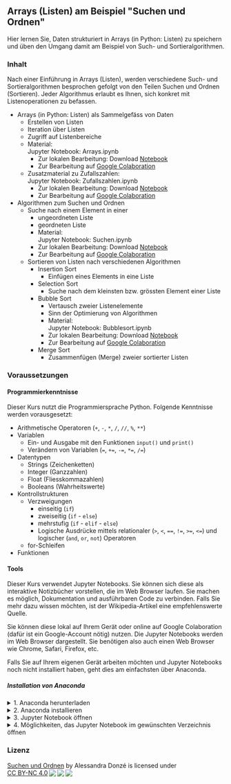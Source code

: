 ## Arrays (Listen) am Beispiel "Suchen und Ordnen"

Hier lernen Sie, Daten strukturiert in Arrays (in Python: Listen) zu speichern und üben den Umgang damit am Beispiel von Such- und Sortieralgorithmen.

### Inhalt

Nach einer Einführung in Arrays (Listen), werden verschiedene Such- und Sortieralgorithmen besprochen gefolgt von den Teilen Suchen und Ordnen (Sortieren). Jeder Algorithmus erlaubt es Ihnen, sich konkret mit Listenoperationen zu befassen.

* Arrays (in Python: Listen) als Sammelgefäss von Daten
    * Erstellen von Listen
    * Iteration über Listen
    * Zugriff auf Listenbereiche
    * Material:  
      Jupyter Notebook: Arrays.ipynb  
      * Zur lokalen Bearbeitung: Download [Notebook](assets/notebooks/solutions/Arrays.ipynb)
      * Zur Bearbeitung auf [Google Colaboration](https://colab.research.google.com/github/donze-informatikunterricht/suchen-und-ordnen/blob/gh-pages/assets/notebooks/solutions/Arrays.ipynb)
    * Zusatzmaterial zu Zufallszahlen:  
      Jupyter Notebook: Zufallszahlen.ipynb  
      * Zur lokalen Bearbeitung: Download [Notebook](assets/notebooks/solutions/Zufallszahlen.ipynb)
      * Zur Bearbeitung auf [Google Colaboration](https://colab.research.google.com/github/donze-informatikunterricht/suchen-und-ordnen/blob/gh-pages/assets/notebooks/solutions/Zufallszahlen.ipynb)
* Algorithmen zum Suchen und Ordnen
   * Suche nach einem Element in einer
      * ungeordneten Liste
      * geordneten Liste
      * Material:  
      Jupyter Notebook: Suchen.ipynb  
      * Zur lokalen Bearbeitung: Download [Notebook](assets/notebooks/solutions/Suchen.ipynb)
      * Zur Bearbeitung auf [Google Colaboration](https://colab.research.google.com/github/donze-informatikunterricht/suchen-und-ordnen/blob/gh-pages/assets/notebooks/solutions/Suchen.ipynb)
   * Sortieren von Listen nach verschiedenen Algorithmen
      * Insertion Sort
         * Einfügen eines Elements in eine Liste
      * Selection Sort
         * Suche nach dem kleinsten bzw. grössten Element einer Liste
      * Bubble Sort
         * Vertausch zweier Listenelemente
         * Sinn der Optimierung von Algorithmen
         * Material:  
         Jupyter Notebook: Bubblesort.ipynb  
         * Zur lokalen Bearbeitung: Download [Notebook](assets/notebooks/solutions/Bubblesort.ipynb)
         * Zur Bearbeitung auf [Google Colaboration](https://colab.research.google.com/github/donze-informatikunterricht/suchen-und-ordnen/blob/gh-pages/assets/notebooks/solutions/Bubblesort.ipynb)
      * Merge Sort
         * Zusammenfügen (Merge) zweier sortierter Listen 

### Voraussetzungen

#### Programmierkenntnisse
Dieser Kurs nutzt die Programmiersprache Python. Folgende Kenntnisse werden vorausgesetzt:
* Arithmetische Operatoren (`+`, `-`, `*`, `/`, `//`, `%`, `**`)
* Variablen
  *  Ein- und Ausgabe mit den Funktionen `input()` und `print()`
  *  Verändern von Variablen (`=`, `+=`, `-=`, `*=`, `/=`)
* Datentypen
  *  Strings (Zeichenketten)
  *  Integer (Ganzzahlen)
  *  Float (Fliesskommazahlen)
  *  Booleans (Wahrheitswerte)
* Kontrollstrukturen
  * Verzweigungen 
    * einseitig (`if`)
    * zweiseitig (`if` - `else`)
    * mehrstufig (`if` - `elif` - `else`)
    * Logische Ausdrücke mittels relationaler (`>`, `<`, `==`, `!=`, `>=`, `<=`) und logischer (`and`, `or`, `not`) Operatoren
  * for-Schleifen
* Funktionen

#### Tools

Dieser Kurs verwendet Jupyter Notebooks. Sie können sich diese als interaktive Notizbücher vorstellen, die im Web Browser laufen. Sie machen es möglich, Dokumentation und ausführbaren Code zu verbinden. Falls Sie mehr dazu wissen möchten, ist der Wikipedia-Artikel eine empfehlenswerte Quelle.


Sie können diese lokal auf Ihrem Gerät oder online auf Google Colaboration (dafür ist ein Google-Account nötig) nutzen. Die Jupyter Notebooks werden im Web Browser dargestellt. Sie benötigen also auch einen Web Browser wie Chrome, Safari, Firefox, etc.

Falls Sie auf Ihrem eigenen Gerät arbeiten möchten und Jupyter Notebooks noch nicht installiert haben, geht dies am einfachsten über Anaconda.

##### Installation von Anaconda

<details>
<summary>1. Anaconda herunterladen</summary>
   Sie können Anaconda <a href="https://www.anaconda.com/products/individual" target="_blank">hier herunterladen</a>.  
   <ul>
      <li>Die Individual-Lizenz ist für den Privat- und Ausbildungsbereich kostenlos.</li>
      <li>Ein Klick auf den Button "Download" unter dem obersten Abschnitt scrollt die Seite an den richtigen Ort.</li>
      <li>Wählen Sie das Download-File, das zu Ihrer Umgebung passt.
         <ul>
            <li>Für den <strong>Mac</strong> empfiehlt sich der graphische Installer.</li>
            <li><strong>Windows</strong>: Wenn Sie nicht sicher sind, ob Sie einen 32-bit- oder 64-bit-Prozessor haben:<br/>
                öffnen Sie ein Explorerfenster, Recktsklich auf "Die §ser PC" > Eigenschaften > Systemtyp.
               <img src="assets/images/contextmenue.png" alt="pfad" width="20%"/>
            <img src="assets/images/systeminfo.png" alt="pfad" width="60%"/>
            </li>
         </ul>
      </li>
   </ul>
</details>

<details>
   <summary>2. Anaconda installieren</summary>
   Folgen Sie den Instruktionen des Installers.  
   <ul>
      <li>Die entsprechenden Konfigurationen sollten bereits vorangewählt sein:
         <ul>
            <li>Install for: `Just me / Nur für mich installieren`</li>
            <li>Destination Folder (Pfad):<br/>
               <strong>Windows</strong>: `C:\users\IhrBenutzername\anaconda3`</li>
         </ul>
      </li>
      <li>Add Anaconda3 to my PATH environment variable</li>
      <li>Register Anaconda3 as my default Python 3.8: <it>Kein Haken</it> ist empfehlenswert, falls Sie noch andere Pythonprojekte mit anderen Tools verwenden.</li>
   </ul>
</details>


<details>
   <summary>3. Jupyter Notebook öffnen</summary>
   Es gibt verschiedene Möglichkeiten, wie Sie Jupyter Notebook starten können.
   <ul>
      <li>Am einfachsten starten Sie Jupyter über das Programm <it>Anaconda Navigator</it>.<br/>
         Öffnen Sie das Programm <it>Anaconda Navigator</it>.
         <ul>
            <li><strong>Mac</strong>:<br/>
               Sie finden es am einfachsten über die Spotlight-Suche mit [⌘ + Leertaste].</li>
            <li><strong>Windows</strong>:<br/>
               Sie finden es über den Startknopf bei den Programmen unter A: Anaconda.<br/>
               <img src="assets/images/launch-navigator.png" alt="launch-navigator" width="30%"/>
            </li>
         </ul>
      </li>
      <li>Im <strong>Anaconda Navigator</strong> finden Sie Jupyter und andere Tools.<br/>
         <img src="assets/images/anaconda-navigator.png" alt="anaconda-navigator"/>
         <ul>   
            <li>Starten Sie Jupyter über den Button "Launch".</li>
            <li>In Ihrem Standard-Web-Browser sollte sich nun Jupyter öffnen.</li>
         </ul>
      </li>
      <li><strong>Windows</strong>: Jupyter Notebook direkt aus dem Start-Menü starten<br/>
         Der Webbrowser wird sich selbst öffnen.<br/>
      <img src="assets/images/launch-jupyter.png" alt="launch-jupyter" width="30%"/></li>
   </ul>
</details>


<details>
   <summary>4. Möglichkeiten, das Jupyter Notebook im gewünschten Verzeichnis öffnen</summary>
   Sie haben die Möglichkeit, Ihr Jupyter Notebook direkt im Verzeichnis Ihrer Wahl zu öffnen.
   <ul>
      <li><strong>Mac</strong>:<br/>
         <ul>
            <li>Öffnen Sie das Terminal und gehen Sie direkt ins Verzeichnis Ihrer Wahl<br/>
               `cd ~/schule/informatik/jupyter`</li>
            <li>Starten Sie das Jupyter Notebook mit dem Befehl<br/>
               `jupyter notebook`</li>
         </ul>
      </li>
      <li><strong>Windows</strong>:
         <ul>
            <li>In diesem Beispiel ist das Verzeichnis: `C:\Users\User\Jupyter`<br/>
               (Benutzername: "User")</li>
            <li>Machen Sie einen Shortcut des Jupyter Launchers auf den auf dem Desktop.
               <ul>
                  <li>Rechtsklick darauf -> Properties</li>
                  <li>Nun können Sie in den Feldern Target bzw. Start in `%USERPROFILE%` bzw. `%HOMEPATH%` durch Ihren Pfad ersetzen:<br/>
                     <img src="assets/images/installation-path.png" alt="pfad" width="80%"/>
                  </li>
               </ul>
            </li>
         </ul>
      </li>
   </ul>

</details>  

### Lizenz
<p xmlns:cc="http://creativecommons.org/ns#" xmlns:dct="http://purl.org/dc/terms/"><a property="dct:title" rel="cc:attributionURL" href="https://donze-informatikunterricht.github.io/suchen-und-ordnen/">Suchen und Ordnen</a> by <span property="cc:attributionName">Alessandra Donzé</span> is licensed under <a href="http://creativecommons.org/licenses/by-nc/4.0/?ref=chooser-v1" target="_blank" rel="license noopener noreferrer" style="display:inline-block;">CC BY-NC 4.0<img style="height:22px!important;margin-left:3px;vertical-align:text-bottom;" src="https://mirrors.creativecommons.org/presskit/icons/cc.svg?ref=chooser-v1"><img style="height:22px!important;margin-left:3px;vertical-align:text-bottom;" src="https://mirrors.creativecommons.org/presskit/icons/by.svg?ref=chooser-v1"><img style="height:22px!important;margin-left:3px;vertical-align:text-bottom;" src="https://mirrors.creativecommons.org/presskit/icons/nc.svg?ref=chooser-v1"></a></p>